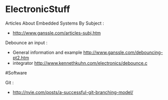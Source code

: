 # ElectronicStuff

Articles About Embedded Systems By Subject :
 - http://www.ganssle.com/articles-subj.htm

Debounce an input :
  - General information and example http://www.ganssle.com/debouncing-pt2.htm
  - integrator http://www.kennethkuhn.com/electronics/debounce.c




#Software

Git :
- http://nvie.com/posts/a-successful-git-branching-model/
